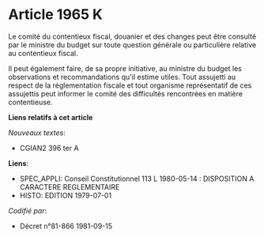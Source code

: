 # Article 1965 K

Le comité du contentieux fiscal, douanier et des changes peut être consulté par le ministre du budget sur toute question
générale ou particulière relative au contentieux fiscal.

Il peut également faire, de sa propre initiative, au ministre du budget les observations et recommandations qu'il estime
utiles. Tout assujetti au respect de la réglementation fiscale et tout organisme représentatif de ces assujettis peut
informer le comité des difficultés rencontrées en matière contentieuse.

**Liens relatifs à cet article**

_Nouveaux textes_:

  - CGIAN2 396 ter A

**Liens**:

  - SPEC_APPLI: Conseil Constitutionnel 113 L 1980-05-14 : DISPOSITION A CARACTERE REGLEMENTAIRE
  - HISTO: EDITION 1979-07-01

_Codifié par_:

  - Décret n°81-866 1981-09-15
